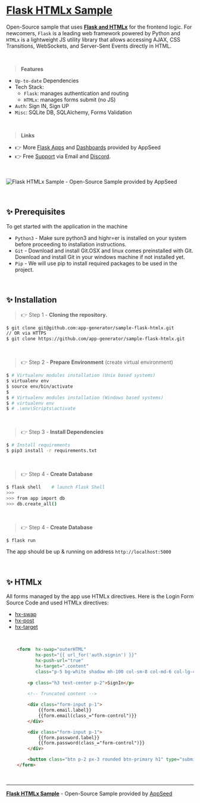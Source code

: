 # [Flask HTMLx Sample](https://blog.appseed.us/flask-and-htmlx-open-source-sample/)

Open-Source sample that uses **[Flask and HTMLx](https://blog.appseed.us/flask-and-htmlx-open-source-sample/)** for the frontend logic. For newcomers, `Flask` is a leading web framework powered by Python and `HTMLx` is a lightweight JS utility library that allows accessing AJAX, CSS Transitions, WebSockets, and Server-Sent Events directly in HTML. 

<br />

> **Features**

- `Up-to-date` Dependencies
- Tech Stack:
  - `Flask`: manages authentication and routing
  - `HTMLx`: manages forms submit (no JS)
- `Auth`: Sign IN, Sign UP
- `Misc`: SQLite DB, SQLAlchemy, Forms Validation

<br />

> **Links**

- 👉 More [Flask Apps](https://appseed.us/apps/flask/) and [Dashboards](https://appseed.us/admin-dashboards/flask/) provided by AppSeed
- 👉 Free [Support](https://appseed.us/support/) via Email and [Discord](https://discord.gg/fZC6hup).

<br />

![Flask HTMLx Sample - Open-Source Sample provided by AppSeed](https://user-images.githubusercontent.com/51070104/166150793-a2027357-a9fb-4c0d-b024-ee9d9e0e071b.gif)

<br />

## ✨ **Prerequisites** 

To get started with the application in the machine

- `Python3` - Make sure python3 and highr=er is installed on your system before proceeding to installation instructions.
- `Git` - Download and install Git.OSX and linux comes preinstalled with Git. Download and install Git in your windows machine if not installed yet.
- `Pip` - We will use pip to install required packages to be used in the project. 

<br />

## ✨ **Installation**

> 👉 Step 1 - **Cloning the repository.**

```bash
$ git clone git@github.com:app-generator/sample-flask-htmlx.git 
// OR via HTTPS
$ git clone https://github.com/app-generator/sample-flask-htmlx.git
```

<br />

> 👉 Step 2 - **Prepare Environment** (create virtual environment)

```bash
$ # Virtualenv modules installation (Unix based systems)
$ virtualenv env
$ source env/bin/activate
$
$ # Virtualenv modules installation (Windows based systems)
$ # virtualenv env
$ # .\env\Scripts\activate
```

<br />

> 👉 Step 3 - **Install Dependencies**

```bash
$ # Install requirements
$ pip3 install -r requirements.txt
```

<br />

> 👉 Step 4 - **Create Database**

```bash
$ flask shell    # launch Flask Shell
>>> 
>>> from app import db
>>> db.create_all()
```

<br />

> 👉 Step 4 - **Create Database**

```bash
$ flask run
```

The app should be up & running on address `http://localhost:5000`

<br />

## ✨ **HTMLx** 

All forms managed by the app use HTMLx directives. Here is the Login Form Source Code and used HTMLx directives: 

- [hx-swap](https://htmx.org/attributes/hx-swap/)  
- [hx-post](https://htmx.org/attributes/hx-post/) 
- [hx-target](https://htmx.org/attributes/hx-target/)

<br />

```html
    <form  hx-swap="outerHTML" 
           hx-post="{{ url_for('auth.signin') }}" 
           hx-push-url="true" 
           hx-target=".content" 
           class="p-5 bg-white shadow mh-100 col-sm-8 col-md-6 col-lg-4" novalidate >
        
        <p class="h3 text-center p-2">SignIn</p>
        
        <!-- Truncated content -->

        <div class="form-input p-1">
            {{form.email.label}}
            {{form.email(class_="form-control")}}
        </div>

        <div class="form-input p-1">
            {{form.password.label}}
            {{form.password(class_="form-control")}}
        </div>

        <button class="btn p-2 px-3 rounded btn-primary h1" type="submit">Sign In</button>
    </form>
```        

<br />

---
**[Flask HTMLx Sample](https://blog.appseed.us/flask-and-htmlx-open-source-sample/)** - Open-Source Sample provided by [AppSeed](https://appseed.us)
